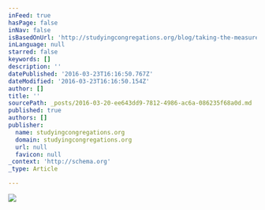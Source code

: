 ```yaml
---
inFeed: true
hasPage: false
inNav: false
isBasedOnUrl: 'http://studyingcongregations.org/blog/taking-the-measure-of-american-congregations'
inLanguage: null
starred: false
keywords: []
description: ''
datePublished: '2016-03-23T16:16:50.767Z'
dateModified: '2016-03-23T16:16:50.154Z'
author: []
title: ''
sourcePath: _posts/2016-03-20-ee643dd9-7812-4986-ac6a-086235f68a0d.md
published: true
authors: []
publisher:
  name: studyingcongregations.org
  domain: studyingcongregations.org
  url: null
  favicon: null
_context: 'http://schema.org'
_type: Article

---
```

![](https://s3-us-west-2.amazonaws.com/the-grid-img/p/b42ae8d9a6c9144e37b1d12d64d7fda96fbaee66.png)
